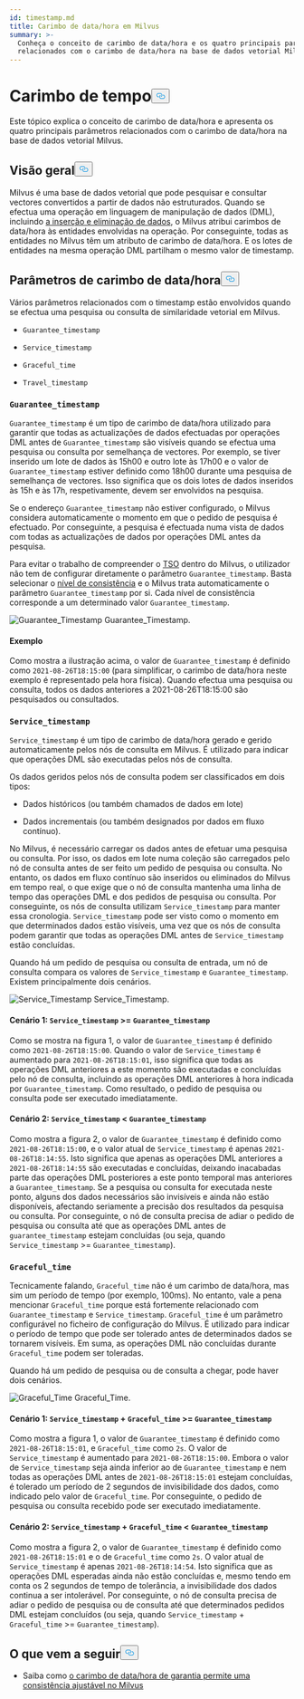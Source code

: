 ```yaml
---
id: timestamp.md
title: Carimbo de data/hora em Milvus
summary: >-
  Conheça o conceito de carimbo de data/hora e os quatro principais parâmetros
  relacionados com o carimbo de data/hora na base de dados vetorial Milvus.
---
```

<h1 id="Timestamp" class="common-anchor-header">Carimbo de tempo<button data-href="#Timestamp" class="anchor-icon" translate="no">
      <svg translate="no"
        aria-hidden="true"
        focusable="false"
        height="20"
        version="1.1"
        viewBox="0 0 16 16"
        width="16"
      >
        <path
          fill="#0092E4"
          fill-rule="evenodd"
          d="M4 9h1v1H4c-1.5 0-3-1.69-3-3.5S2.55 3 4 3h4c1.45 0 3 1.69 3 3.5 0 1.41-.91 2.72-2 3.25V8.59c.58-.45 1-1.27 1-2.09C10 5.22 8.98 4 8 4H4c-.98 0-2 1.22-2 2.5S3 9 4 9zm9-3h-1v1h1c1 0 2 1.22 2 2.5S13.98 12 13 12H9c-.98 0-2-1.22-2-2.5 0-.83.42-1.64 1-2.09V6.25c-1.09.53-2 1.84-2 3.25C6 11.31 7.55 13 9 13h4c1.45 0 3-1.69 3-3.5S14.5 6 13 6z"
        ></path>
      </svg>
    </button></h1><p>Este tópico explica o conceito de carimbo de data/hora e apresenta os quatro principais parâmetros relacionados com o carimbo de data/hora na base de dados vetorial Milvus.</p>
<h2 id="Overview" class="common-anchor-header">Visão geral<button data-href="#Overview" class="anchor-icon" translate="no">
      <svg translate="no"
        aria-hidden="true"
        focusable="false"
        height="20"
        version="1.1"
        viewBox="0 0 16 16"
        width="16"
      >
        <path
          fill="#0092E4"
          fill-rule="evenodd"
          d="M4 9h1v1H4c-1.5 0-3-1.69-3-3.5S2.55 3 4 3h4c1.45 0 3 1.69 3 3.5 0 1.41-.91 2.72-2 3.25V8.59c.58-.45 1-1.27 1-2.09C10 5.22 8.98 4 8 4H4c-.98 0-2 1.22-2 2.5S3 9 4 9zm9-3h-1v1h1c1 0 2 1.22 2 2.5S13.98 12 13 12H9c-.98 0-2-1.22-2-2.5 0-.83.42-1.64 1-2.09V6.25c-1.09.53-2 1.84-2 3.25C6 11.31 7.55 13 9 13h4c1.45 0 3-1.69 3-3.5S14.5 6 13 6z"
        ></path>
      </svg>
    </button></h2><p>Milvus é uma base de dados vetorial que pode pesquisar e consultar vectores convertidos a partir de dados não estruturados. Quando se efectua uma operação em linguagem de manipulação de dados (DML), incluindo <a href="https://milvus.io/docs/v2.1.x/data_processing.md">a inserção e eliminação de dados</a>, o Milvus atribui carimbos de data/hora às entidades envolvidas na operação. Por conseguinte, todas as entidades no Milvus têm um atributo de carimbo de data/hora. E os lotes de entidades na mesma operação DML partilham o mesmo valor de timestamp.</p>
<h2 id="Timestamp-parameters" class="common-anchor-header">Parâmetros de carimbo de data/hora<button data-href="#Timestamp-parameters" class="anchor-icon" translate="no">
      <svg translate="no"
        aria-hidden="true"
        focusable="false"
        height="20"
        version="1.1"
        viewBox="0 0 16 16"
        width="16"
      >
        <path
          fill="#0092E4"
          fill-rule="evenodd"
          d="M4 9h1v1H4c-1.5 0-3-1.69-3-3.5S2.55 3 4 3h4c1.45 0 3 1.69 3 3.5 0 1.41-.91 2.72-2 3.25V8.59c.58-.45 1-1.27 1-2.09C10 5.22 8.98 4 8 4H4c-.98 0-2 1.22-2 2.5S3 9 4 9zm9-3h-1v1h1c1 0 2 1.22 2 2.5S13.98 12 13 12H9c-.98 0-2-1.22-2-2.5 0-.83.42-1.64 1-2.09V6.25c-1.09.53-2 1.84-2 3.25C6 11.31 7.55 13 9 13h4c1.45 0 3-1.69 3-3.5S14.5 6 13 6z"
        ></path>
      </svg>
    </button></h2><p>Vários parâmetros relacionados com o timestamp estão envolvidos quando se efectua uma pesquisa ou consulta de similaridade vetorial em Milvus.</p>
<ul>
<li><p><code translate="no">Guarantee_timestamp</code></p></li>
<li><p><code translate="no">Service_timestamp</code></p></li>
<li><p><code translate="no">Graceful_time</code></p></li>
<li><p><code translate="no">Travel_timestamp</code></p></li>
</ul>
<h3 id="Guaranteetimestamp" class="common-anchor-header"><code translate="no">Guarantee_timestamp</code></h3><p><code translate="no">Guarantee_timestamp</code> é um tipo de carimbo de data/hora utilizado para garantir que todas as actualizações de dados efectuadas por operações DML antes de <code translate="no">Guarantee_timestamp</code> são visíveis quando se efectua uma pesquisa ou consulta por semelhança de vectores. Por exemplo, se tiver inserido um lote de dados às 15h00 e outro lote às 17h00 e o valor de <code translate="no">Guarantee_timestamp</code> estiver definido como 18h00 durante uma pesquisa de semelhança de vectores. Isso significa que os dois lotes de dados inseridos às 15h e às 17h, respetivamente, devem ser envolvidos na pesquisa.</p>
<p>Se o endereço <code translate="no">Guarantee_timestamp</code> não estiver configurado, o Milvus considera automaticamente o momento em que o pedido de pesquisa é efectuado. Por conseguinte, a pesquisa é efectuada numa vista de dados com todas as actualizações de dados por operações DML antes da pesquisa.</p>
<p>Para evitar o trabalho de compreender o <a href="https://github.com/milvus-io/milvus/blob/master/docs/design_docs/20211214-milvus_hybrid_ts.md">TSO</a> dentro do Milvus, o utilizador não tem de configurar diretamente o parâmetro <code translate="no">Guarantee_timestamp</code>. Basta selecionar o <a href="https://milvus.io/docs/v2.1.x/consistency.md">nível de consistência</a> e o Milvus trata automaticamente o parâmetro <code translate="no">Guarantee_timestamp</code> por si. Cada nível de consistência corresponde a um determinado valor <code translate="no">Guarantee_timestamp</code>.</p>
<p>
  
   <span class="img-wrapper"> <img translate="no" src="/docs/v2.6.x/assets/Guarantee_Timestamp.png" alt="Guarantee_Timestamp" class="doc-image" id="guarantee_timestamp" />
   </span> <span class="img-wrapper"> <span>Guarantee_Timestamp</span>. </span></p>
<h4 id="Example" class="common-anchor-header">Exemplo</h4><p>Como mostra a ilustração acima, o valor de <code translate="no">Guarantee_timestamp</code> é definido como <code translate="no">2021-08-26T18:15:00</code> (para simplificar, o carimbo de data/hora neste exemplo é representado pela hora física). Quando efectua uma pesquisa ou consulta, todos os dados anteriores a 2021-08-26T18:15:00 são pesquisados ou consultados.</p>
<h3 id="Servicetimestamp" class="common-anchor-header"><code translate="no">Service_timestamp</code></h3><p><code translate="no">Service_timestamp</code> é um tipo de carimbo de data/hora gerado e gerido automaticamente pelos nós de consulta em Milvus. É utilizado para indicar que operações DML são executadas pelos nós de consulta.</p>
<p>Os dados geridos pelos nós de consulta podem ser classificados em dois tipos:</p>
<ul>
<li><p>Dados históricos (ou também chamados de dados em lote)</p></li>
<li><p>Dados incrementais (ou também designados por dados em fluxo contínuo).</p></li>
</ul>
<p>No Milvus, é necessário carregar os dados antes de efetuar uma pesquisa ou consulta. Por isso, os dados em lote numa coleção são carregados pelo nó de consulta antes de ser feito um pedido de pesquisa ou consulta. No entanto, os dados em fluxo contínuo são inseridos ou eliminados do Milvus em tempo real, o que exige que o nó de consulta mantenha uma linha de tempo das operações DML e dos pedidos de pesquisa ou consulta. Por conseguinte, os nós de consulta utilizam <code translate="no">Service_timestamp</code> para manter essa cronologia. <code translate="no">Service_timestamp</code> pode ser visto como o momento em que determinados dados estão visíveis, uma vez que os nós de consulta podem garantir que todas as operações DML antes de <code translate="no">Service_timestamp</code> estão concluídas.</p>
<p>Quando há um pedido de pesquisa ou consulta de entrada, um nó de consulta compara os valores de <code translate="no">Service_timestamp</code> e <code translate="no">Guarantee_timestamp</code>. Existem principalmente dois cenários.</p>
<p>
  
   <span class="img-wrapper"> <img translate="no" src="/docs/v2.6.x/assets/Service_Timestamp.png" alt="Service_Timestamp" class="doc-image" id="service_timestamp" />
   </span> <span class="img-wrapper"> <span>Service_Timestamp</span>. </span></p>
<h4 id="Scenario-1-Servicetimestamp--Guaranteetimestamp" class="common-anchor-header">Cenário 1: <code translate="no">Service_timestamp</code> &gt;= <code translate="no">Guarantee_timestamp</code></h4><p>Como se mostra na figura 1, o valor de <code translate="no">Guarantee_timestamp</code> é definido como <code translate="no">2021-08-26T18:15:00</code>. Quando o valor de <code translate="no">Service_timestamp</code> é aumentado para <code translate="no">2021-08-26T18:15:01</code>, isso significa que todas as operações DML anteriores a este momento são executadas e concluídas pelo nó de consulta, incluindo as operações DML anteriores à hora indicada por <code translate="no">Guarantee_timestamp</code>. Como resultado, o pedido de pesquisa ou consulta pode ser executado imediatamente.</p>
<h4 id="Scenario-2-Servicetimestamp--Guaranteetimestamp" class="common-anchor-header">Cenário 2: <code translate="no">Service_timestamp</code> &lt; <code translate="no">Guarantee_timestamp</code></h4><p>Como mostra a figura 2, o valor de <code translate="no">Guarantee_timestamp</code> é definido como <code translate="no">2021-08-26T18:15:00</code>, e o valor atual de <code translate="no">Service_timestamp</code> é apenas <code translate="no">2021-08-26T18:14:55</code>. Isto significa que apenas as operações DML anteriores a <code translate="no">2021-08-26T18:14:55</code> são executadas e concluídas, deixando inacabadas parte das operações DML posteriores a este ponto temporal mas anteriores a <code translate="no">Guarantee_timestamp</code>. Se a pesquisa ou consulta for executada neste ponto, alguns dos dados necessários são invisíveis e ainda não estão disponíveis, afectando seriamente a precisão dos resultados da pesquisa ou consulta. Por conseguinte, o nó de consulta precisa de adiar o pedido de pesquisa ou consulta até que as operações DML antes de <code translate="no">guarantee_timestamp</code> estejam concluídas (ou seja, quando <code translate="no">Service_timestamp</code> &gt;= <code translate="no">Guarantee_timestamp</code>).</p>
<h3 id="Gracefultime" class="common-anchor-header"><code translate="no">Graceful_time</code></h3><p>Tecnicamente falando, <code translate="no">Graceful_time</code> não é um carimbo de data/hora, mas sim um período de tempo (por exemplo, 100ms). No entanto, vale a pena mencionar <code translate="no">Graceful_time</code> porque está fortemente relacionado com <code translate="no">Guarantee_timestamp</code> e <code translate="no">Service_timestamp</code>. <code translate="no">Graceful_time</code> é um parâmetro configurável no ficheiro de configuração do Milvus. É utilizado para indicar o período de tempo que pode ser tolerado antes de determinados dados se tornarem visíveis. Em suma, as operações DML não concluídas durante <code translate="no">Graceful_time</code> podem ser toleradas.</p>
<p>Quando há um pedido de pesquisa ou de consulta a chegar, pode haver dois cenários.</p>
<p>
  
   <span class="img-wrapper"> <img translate="no" src="/docs/v2.6.x/assets/Graceful_Time.png" alt="Graceful_Time" class="doc-image" id="graceful_time" />
   </span> <span class="img-wrapper"> <span>Graceful_Time</span>. </span></p>
<h4 id="Scenario-1-Servicetimestamp--+--Gracefultime--Guaranteetimestamp" class="common-anchor-header">Cenário 1: <code translate="no">Service_timestamp</code> + <code translate="no">Graceful_time</code> &gt;= <code translate="no">Guarantee_timestamp</code></h4><p>Como mostra a figura 1, o valor de <code translate="no">Guarantee_timestamp</code> é definido como <code translate="no">2021-08-26T18:15:01</code>, e <code translate="no">Graceful_time</code> como <code translate="no">2s</code>. O valor de <code translate="no">Service_timestamp</code> é aumentado para <code translate="no">2021-08-26T18:15:00</code>. Embora o valor de <code translate="no">Service_timestamp</code> seja ainda inferior ao de <code translate="no">Guarantee_timestamp</code> e nem todas as operações DML antes de <code translate="no">2021-08-26T18:15:01</code> estejam concluídas, é tolerado um período de 2 segundos de invisibilidade dos dados, como indicado pelo valor de <code translate="no">Graceful_time</code>. Por conseguinte, o pedido de pesquisa ou consulta recebido pode ser executado imediatamente.</p>
<h4 id="Scenario-2-Servicetimestamp--+--Gracefultime--Guaranteetimestamp" class="common-anchor-header">Cenário 2: <code translate="no">Service_timestamp</code> + <code translate="no">Graceful_time</code> &lt; <code translate="no">Guarantee_timestamp</code></h4><p>Como mostra a figura 2, o valor de <code translate="no">Guarantee_timestamp</code> é definido como <code translate="no">2021-08-26T18:15:01</code> e o de <code translate="no">Graceful_time</code> como <code translate="no">2s</code>. O valor atual de <code translate="no">Service_timestamp</code> é apenas <code translate="no">2021-08-26T18:14:54</code>. Isto significa que as operações DML esperadas ainda não estão concluídas e, mesmo tendo em conta os 2 segundos de tempo de tolerância, a invisibilidade dos dados continua a ser intolerável. Por conseguinte, o nó de consulta precisa de adiar o pedido de pesquisa ou de consulta até que determinados pedidos DML estejam concluídos (ou seja, quando <code translate="no">Service_timestamp</code> + <code translate="no">Graceful_time</code> &gt;= <code translate="no">Guarantee_timestamp</code>).</p>
<h2 id="Whats-next" class="common-anchor-header">O que vem a seguir<button data-href="#Whats-next" class="anchor-icon" translate="no">
      <svg translate="no"
        aria-hidden="true"
        focusable="false"
        height="20"
        version="1.1"
        viewBox="0 0 16 16"
        width="16"
      >
        <path
          fill="#0092E4"
          fill-rule="evenodd"
          d="M4 9h1v1H4c-1.5 0-3-1.69-3-3.5S2.55 3 4 3h4c1.45 0 3 1.69 3 3.5 0 1.41-.91 2.72-2 3.25V8.59c.58-.45 1-1.27 1-2.09C10 5.22 8.98 4 8 4H4c-.98 0-2 1.22-2 2.5S3 9 4 9zm9-3h-1v1h1c1 0 2 1.22 2 2.5S13.98 12 13 12H9c-.98 0-2-1.22-2-2.5 0-.83.42-1.64 1-2.09V6.25c-1.09.53-2 1.84-2 3.25C6 11.31 7.55 13 9 13h4c1.45 0 3-1.69 3-3.5S14.5 6 13 6z"
        ></path>
      </svg>
    </button></h2><ul>
<li>Saiba como <a href="/docs/pt/consistency.md">o carimbo de data/hora de garantia permite uma consistência ajustável no Milvus</a></li>
</ul>
